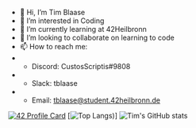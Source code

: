 - 👋 Hi, I’m Tim Blaase
- 👀 I’m interested in Coding
- 🌱 I’m currently learning at 42Heilbronn
- 💞️ I’m looking to collaborate on learning to code
- 📫 How to reach me:
- - Discord: CustosScriptis#9808
- - Slack: tblaase
- - Email: tblaase@student.42heilbronn.de

[![42 Profile Card](https://1337-readme.vercel.app/api/profile?cursus=42cursus&dark=true&email=hide&leet_logo=hide&login=tblaase)](https://profile.intra.42.fr/users/tblaase)
[![Top Langs](https://github-readme-stats.vercel.app/api/top-langs/?username=tblaase&theme=dark&count_private=true))]
![Tim's GitHub stats](https://github-readme-stats.vercel.app/api?username=tblaase&theme=dark&count_private=true)
